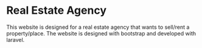 # Real Estate Agency
This website is designed for a real estate agency that wants to sell/rent a property/place.
The website is designed with bootstrap and developed with laravel.